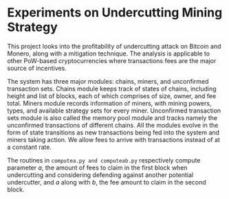 # Experiments on Undercutting Mining Strategy
This project looks into the profitability of undercutting attack on Bitcoin and Monero, along with a mitigation technique. The analysis is applicable to other PoW-based cryptocurrencies where transactions fees are the major source of incentives. 

The system has three major modules: chains, miners, and unconfirmed transaction sets. Chains module keeps track of states of chains, including height and list of blocks, each of which comprises of size, owner, and fee total. Miners module records information of miners, with mining powers, types, and available strategy sets for every miner. Unconfirmed transaction sets module is also called the memory pool module and tracks namely the unconfirmed transactions of different chains. All the modules evolve in the form of state transitions as new transactions being fed into the system and miners taking action. We allow fees to arrive with transactions instead of at a constant rate. 

The routines in ``computea.py and computeab.py`` respectively compute parameter $a$, the amount of fees to claim in the first block when undercutting and considering defending against another potential undercutter, and $a$ along with $b$, the fee amount to claim in the second block. 
